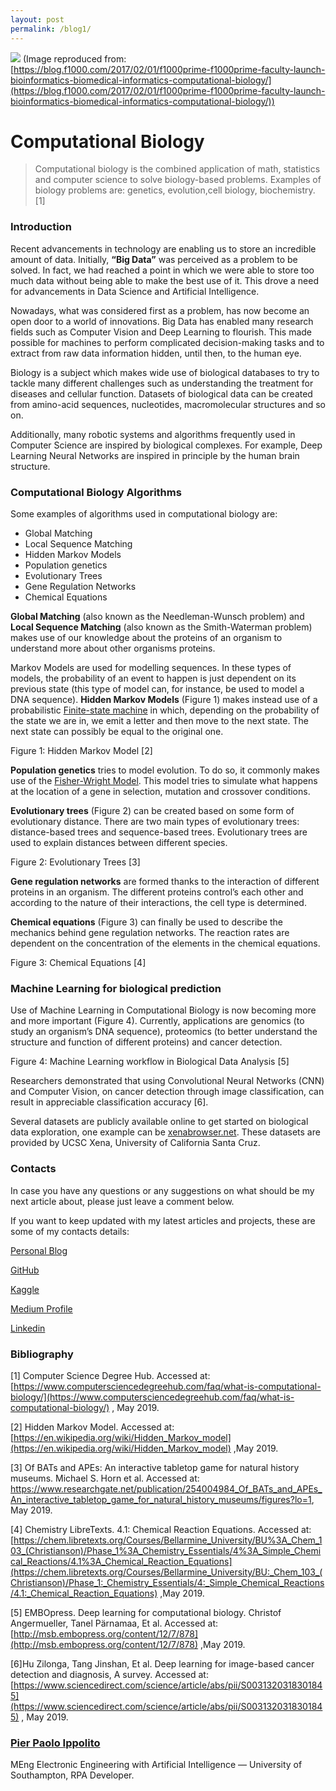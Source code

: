 ```yaml
---
layout: post
permalink: /blog1/
---
```


![](https://cdn-images-1.medium.com/max/2000/1*8XSOdpRkyV4BC7E3yKqXZA.jpeg)
<span class="figcaption_hack">(Image reproduced from:
[https://blog.f1000.com/2017/02/01/f1000prime-f1000prime-faculty-launch-bioinformatics-biomedical-informatics-computational-biology/](https://blog.f1000.com/2017/02/01/f1000prime-f1000prime-faculty-launch-bioinformatics-biomedical-informatics-computational-biology/))</span>

# Computational Biology

> Computational biology is the combined application of math, statistics and
> computer science to solve biology-based problems. Examples of biology problems
are: genetics, evolution,cell biology, biochemistry. [1]

### Introduction

Recent advancements in technology are enabling us to store an incredible amount
of data. Initially, **“Big Data”** was perceived as a problem to be solved. In
fact, we had reached a point in which we were able to store too much data
without being able to make the best use of it. This drove a need for
advancements in Data Science and Artificial Intelligence.

Nowadays, what was considered first as a problem, has now become an open door to
a world of innovations. Big Data has enabled many research fields such as
Computer Vision and Deep Learning to flourish. This made possible for machines
to perform complicated decision-making tasks and to extract from raw data
information hidden, until then, to the human eye.

Biology is a subject which makes wide use of biological databases to try to
tackle many different challenges such as understanding the treatment for
diseases and cellular function. Datasets of biological data can be created from
amino-acid sequences, nucleotides, macromolecular structures and so on.

Additionally, many robotic systems and algorithms frequently used in Computer
Science are inspired by biological complexes. For example, Deep Learning Neural
Networks are inspired in principle by the human brain structure.

### Computational Biology Algorithms

Some examples of algorithms used in computational biology are:

* Global Matching
* Local Sequence Matching
* Hidden Markov Models
* Population genetics
* Evolutionary Trees
* Gene Regulation Networks
* Chemical Equations

**Global Matching** (also known as the Needleman-Wunsch problem) and **Local
Sequence Matching** (also known as the Smith-Waterman problem) makes use of our
knowledge about the proteins of an organism to understand more about other
organisms proteins.

Markov Models are used for modelling sequences. In these types of models, the
probability of an event to happen is just dependent on its previous state (this
type of model can, for instance, be used to model a DNA sequence). **Hidden
Markov Models** (Figure 1) makes instead use of a probabilistic [Finite-state
machine](https://medium.freecodecamp.org/state-machines-basics-of-computer-science-d42855debc66)
in which, depending on the probability of the state we are in, we emit a letter
and then move to the next state. The next state can possibly be equal to the
original one.

<span class="figcaption_hack">Figure 1: Hidden Markov Model [2]</span>

**Population genetics** tries to model evolution. To do so, it commonly makes
use of the [Fisher-Wright
Model](https://stephens999.github.io/fiveMinuteStats/wright_fisher_model.html).
This model tries to simulate what happens at the location of a gene in
selection, mutation and crossover conditions.

**Evolutionary trees** (Figure 2) can be created based on some form of
evolutionary distance. There are two main types of evolutionary trees:
distance-based trees and sequence-based trees. Evolutionary trees are used to
explain distances between different species.

<span class="figcaption_hack">Figure 2: Evolutionary Trees [3]</span>

**Gene regulation networks** are formed thanks to the interaction of different
proteins in an organism. The different proteins control’s each other and
according to the nature of their interactions, the cell type is determined.

**Chemical equations** (Figure 3) can finally be used to describe the mechanics
behind gene regulation networks. The reaction rates are dependent on the
concentration of the elements in the chemical equations.

<span class="figcaption_hack">Figure 3: Chemical Equations [4]</span>

### Machine Learning for biological prediction

Use of Machine Learning in Computational Biology is now becoming more and more
important (Figure 4). Currently, applications are genomics (to study an
organism’s DNA sequence), proteomics (to better understand the structure and
function of different proteins) and cancer detection.

<span class="figcaption_hack">Figure 4: Machine Learning workflow in Biological Data Analysis [5]</span>

Researchers demonstrated that using Convolutional Neural Networks (CNN) and
Computer Vision, on cancer detection through image classification, can result in
appreciable classification accuracy [6].

Several datasets are publicly available online to get started on biological data
exploration, one example can be
[xenabrowser.net](https://xenabrowser.net/datapages/). These datasets are
provided by UCSC Xena, University of California Santa Cruz.

### Contacts

In case you have any questions or any suggestions on what should be my next
article about, please just leave a comment below.

If you want to keep updated with my latest articles and projects, these are some
of my contacts details:

[Personal Blog](https://pierpaolo28.github.io/blog/)

[GitHub](https://github.com/pierpaolo28)

[Kaggle](https://www.kaggle.com/pierpaolo28)

[Medium Profile](https://towardsdatascience.com/@pierpaoloippolito28)

[Linkedin](https://uk.linkedin.com/in/pier-paolo-ippolito-202917146)

### Bibliography

[1] Computer Science Degree Hub. Accessed at:
[https://www.computersciencedegreehub.com/faq/what-is-computational-biology/](https://www.computersciencedegreehub.com/faq/what-is-computational-biology/)
, May 2019.

[2] Hidden Markov Model. Accessed at:
[https://en.wikipedia.org/wiki/Hidden_Markov_model](https://en.wikipedia.org/wiki/Hidden_Markov_model)
,May 2019.

[3] Of BATs and APEs: An interactive tabletop game for natural history museums.
Michael S. Horn et al. Accessed at:
https://www.researchgate.net/publication/254004984_Of_BATs_and_APEs_An_interactive_tabletop_game_for_natural_history_museums/figures?lo=1,
May 2019.

[4] Chemistry LibreTexts. 4.1: Chemical Reaction Equations. Accessed at:
[https://chem.libretexts.org/Courses/Bellarmine_University/BU%3A_Chem_103_(Christianson)/Phase_1%3A_Chemistry_Essentials/4%3A_Simple_Chemical_Reactions/4.1%3A_Chemical_Reaction_Equations](https://chem.libretexts.org/Courses/Bellarmine_University/BU:_Chem_103_(Christianson)/Phase_1:_Chemistry_Essentials/4:_Simple_Chemical_Reactions/4.1:_Chemical_Reaction_Equations)
,May 2019.

[5] EMBOpress. Deep learning for computational biology. Christof Angermueller,
Tanel Pärnamaa, Et al. Accessed at:
[http://msb.embopress.org/content/12/7/878](http://msb.embopress.org/content/12/7/878)
,May 2019.

[6]Hu Zilonga, Tang Jinshan, Et al. Deep learning for image-based cancer
detection and diagnosis, A survey. Accessed at:
[https://www.sciencedirect.com/science/article/abs/pii/S0031320318301845](https://www.sciencedirect.com/science/article/abs/pii/S0031320318301845)
, May 2019.

### [Pier Paolo Ippolito](https://medium.com/@pierpaoloippolito28)

MEng Electronic Engineering with Artificial Intelligence — University of
Southampton, RPA Developer.
